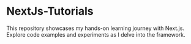# NextJs-Tutorials
This repository showcases my hands-on learning journey with Next.js. Explore code examples and experiments as I delve into the framework.
